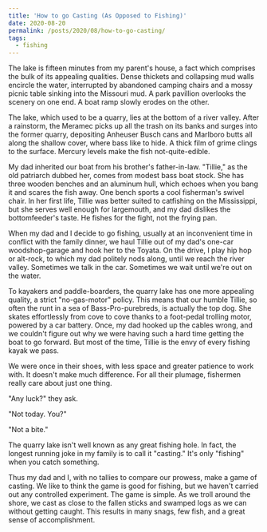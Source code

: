 ```yaml
---
title: 'How to go Casting (As Opposed to Fishing)'
date: 2020-08-20
permalink: /posts/2020/08/how-to-go-casting/
tags:
  - fishing
---
```


The lake is fifteen minutes from my parent's house, a fact which comprises the bulk of its
appealing qualities. Dense thickets and collapsing mud walls encircle the water, interrupted by
abandoned camping chairs and a mossy picnic table sinking into the Missouri mud. A park pavillion
overlooks the scenery on one end. A boat ramp slowly erodes on the other.

The lake, which used to be a quarry, lies at the bottom of a river valley. After a rainstorm, the
Meramec picks up all the trash on its banks and surges into the former quarry, depositing Anheuser
Busch cans and Marlboro butts all along the shallow cover, where bass like to hide. A thick film of
grime clings to the surface. Mercury levels make the fish not-quite-edible.

My dad inherited our boat from his brother's father-in-law. "Tillie," as the old patriarch dubbed
her, comes from modest bass boat stock. She has three wooden benches and an aluminum hull, which
echoes when you bang it and scares the fish away. One bench sports a cool fisherman's swivel
chair. In her first life, Tillie was better suited to catfishing on the Mississippi, but she serves
well enough for largemouth, and my dad dislikes the bottomfeeder's taste. He fishes for the fight,
not the frying pan.

When my dad and I decide to go fishing, usually at an inconvenient time in conflict with the family
dinner, we haul Tillie out of my dad's one-car woodshop-garage and hook her to the Toyata. On the
drive, I play hip hop or alt-rock, to which my dad politely nods along, until we reach the river
valley. Sometimes we talk in the car. Sometimes we wait until we're out on the water.

To kayakers and paddle-boarders, the quarry lake has one more appealing quality, a strict
"no-gas-motor" policy. This means that our humble Tillie, so often the runt in a sea of
Bass-Pro-purebreds, is actually the top dog. She skates effortlessly from cove to cove thanks to a
foot-pedal trolling motor, powered by a car battery. Once, my dad hooked up the cables wrong, and
we couldn't figure out why we were having such a hard time getting the boat to go forward. But most
of the time, Tillie is the envy of every fishing kayak we pass. 

We were once in their shoes, with less space and greater patience to work with. It doesn't make
much difference. For all their plumage, fishermen really care about just one thing.

"Any luck?" they ask.

"Not today. You?"

"Not a bite."

The quarry lake isn't well known as any great fishing hole. In fact, the longest running joke in my
family is to call it "casting." It's only "fishing" when you catch something.

Thus my dad and I, with no tallies to compare our prowess, make a game of casting. We like to think
the game is good for fishing, but we haven't carried out any controlled experiment. The game is
simple. As we troll around the shore, we cast as close to the fallen sticks and swamped logs as we
can without getting caught. This results in many snags, few fish, and a great sense of
accomplishment.


<!-- Headings are cool -->
<!-- ====== -->

<!-- You can have many headings -->
<!-- ====== -->

<!-- Aren't headings cool? -->
<!-- ------ -->

